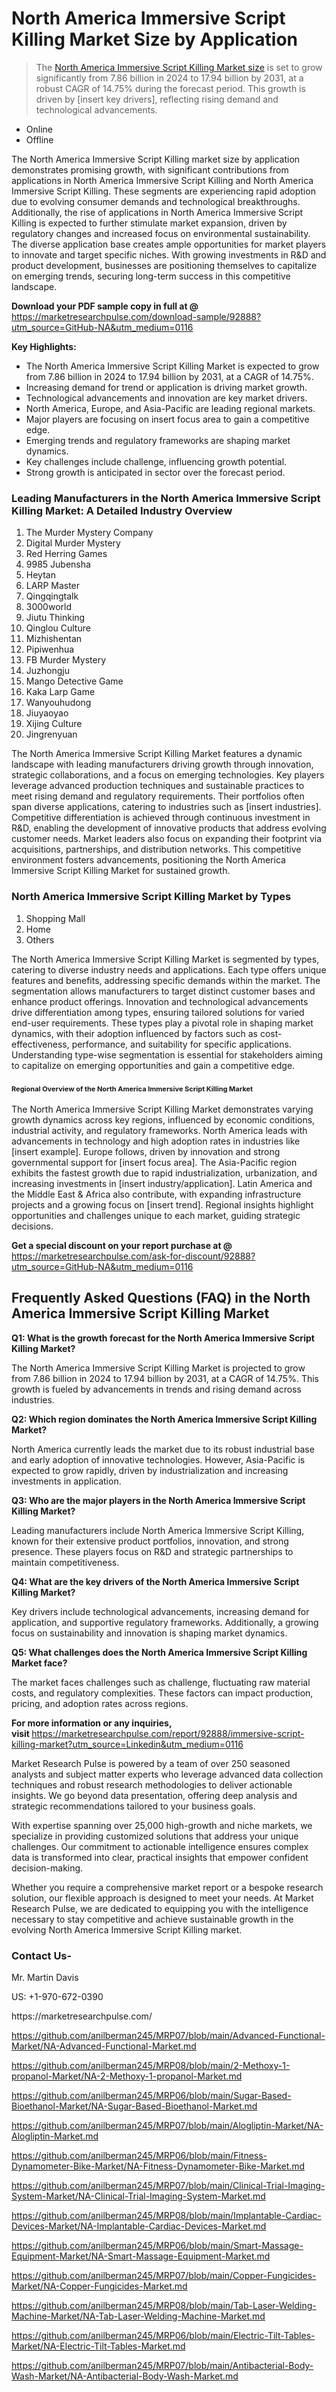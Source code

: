 <h1>North America Immersive Script Killing Market&nbsp;Size by Application</h1><blockquote><p>The <a href="https://marketresearchpulse.com/download-sample/92888?utm_source=GitHub-NA&amp;utm_medium=0116">North America Immersive Script Killing Market size</a> is set to grow significantly from 7.86 billion in 2024 to 17.94 billion by 2031, at a robust CAGR of 14.75% during the forecast period. This growth is driven by [insert key drivers], reflecting rising demand and technological advancements.</p></blockquote><ul><li>Online<li> Offline</li></ul><p>The North America Immersive Script Killing market size by application demonstrates promising growth, with significant contributions from applications in North America Immersive Script Killing and North America Immersive Script Killing. These segments are experiencing rapid adoption due to evolving consumer demands and technological breakthroughs. Additionally, the rise of applications in North America Immersive Script Killing is expected to further stimulate market expansion, driven by regulatory changes and increased focus on environmental sustainability. The diverse application base creates ample opportunities for market players to innovate and target specific niches. With growing investments in R&D and product development, businesses are positioning themselves to capitalize on emerging trends, securing long-term success in this competitive landscape.</p><p><strong>Download your PDF sample copy in full at @ </strong><a href="https://marketresearchpulse.com/download-sample/92888?utm_source=GitHub-NA&amp;utm_medium=0116">https://marketresearchpulse.com/download-sample/92888?utm_source=GitHub-NA&amp;utm_medium=0116</a></p><p><strong>Key Highlights: </strong></p><ul><li>The North America Immersive Script Killing Market is expected to grow from 7.86 billion in 2024 to 17.94 billion by 2031, at a CAGR of 14.75%.</li><li>Increasing demand for trend or application is driving market growth.</li><li>Technological advancements and innovation are key market drivers.</li><li>North America, Europe, and Asia-Pacific are leading regional markets.</li><li>Major players are focusing on insert focus area to gain a competitive edge.</li><li>Emerging trends and regulatory frameworks are shaping market dynamics.</li><li>Key challenges include challenge, influencing growth potential.</li><li>Strong growth is anticipated in sector over the forecast period.</li></ul><h3>Leading Manufacturers in the North America Immersive Script Killing Market: A Detailed Industry Overview</h3><ol><li>The Murder Mystery Company</li><li>Digital Murder Mystery</li><li>Red Herring Games</li><li>9985 Jubensha</li><li>Heytan</li><li>LARP Master</li><li>Qingqingtalk</li><li>3000world</li><li>Jiutu Thinking</li><li>Qinglou Culture</li><li>Mizhishentan</li><li>Pipiwenhua</li><li>FB Murder Mystery</li><li>Juzhongju</li><li>Mango Detective Game</li><li>Kaka Larp Game</li><li>Wanyouhudong</li><li>Jiuyaoyao</li><li>Xijing Culture</li><li>Jingrenyuan</li></ol><div class="flex max-w-full flex-col flex-grow"><div class="min-h-8 text-message flex w-full flex-col items-end gap-2 whitespace-normal break-words [.text-message+&amp;]:mt-5" dir="auto" data-message-author-role="assistant" data-message-id="fd8432e4-4910-450d-b182-61b7bfb0a01f" data-message-model-slug="gpt-4o"><div class="flex w-full flex-col gap-1 empty:hidden first:pt-[3px]"><div class="markdown prose w-full break-words dark:prose-invert light"><p>The North America Immersive Script Killing Market features a dynamic landscape with leading manufacturers driving growth through innovation, strategic collaborations, and a focus on emerging technologies. Key players leverage advanced production techniques and sustainable practices to meet rising demand and regulatory requirements. Their portfolios often span diverse applications, catering to industries such as [insert industries]. Competitive differentiation is achieved through continuous investment in R&amp;D, enabling the development of innovative products that address evolving customer needs. Market leaders also focus on expanding their footprint via acquisitions, partnerships, and distribution networks. This competitive environment fosters advancements, positioning the North America Immersive Script Killing Market for sustained growth.</p></div></div></div></div><h3>North America Immersive Script Killing Market by Types</h3><ol><li>Shopping Mall<li> Home<li> Others</li></ol><div class="flex max-w-full flex-col flex-grow"><div class="min-h-8 text-message flex w-full flex-col items-end gap-2 whitespace-normal break-words [.text-message+&amp;]:mt-5" dir="auto" data-message-author-role="assistant" data-message-id="084470be-0bb7-4664-bddf-5156b4f41249" data-message-model-slug="gpt-4o-mini"><div class="flex w-full flex-col gap-1 empty:hidden first:pt-[3px]"><div class="markdown prose w-full break-words dark:prose-invert light"><p>The North America Immersive Script Killing Market is segmented by types, catering to diverse industry needs and applications. Each type offers unique features and benefits, addressing specific demands within the market. The segmentation allows manufacturers to target distinct customer bases and enhance product offerings. Innovation and technological advancements drive differentiation among types, ensuring tailored solutions for varied end-user requirements. These types play a pivotal role in shaping market dynamics, with their adoption influenced by factors such as cost-effectiveness, performance, and suitability for specific applications. Understanding type-wise segmentation is essential for stakeholders aiming to capitalize on emerging opportunities and gain a competitive edge.</p></div></div></div></div><h3><span style="font-size: 11px;">Regional Overview of the North America Immersive Script Killing Market</span></h3><div class="flex max-w-full flex-col flex-grow"><div class="min-h-8 text-message flex w-full flex-col items-end gap-2 whitespace-normal break-words [.text-message+&amp;]:mt-5" dir="auto" data-message-author-role="assistant" data-message-id="e9038762-ce64-4e30-91c9-9bd413514231" data-message-model-slug="gpt-4o-mini"><div class="flex w-full flex-col gap-1 empty:hidden first:pt-[3px]"><div class="markdown prose w-full break-words dark:prose-invert light"><p>The North America Immersive Script Killing Market demonstrates varying growth dynamics across key regions, influenced by economic conditions, industrial activity, and regulatory frameworks. North America leads with advancements in technology and high adoption rates in industries like [insert example]. Europe follows, driven by innovation and strong governmental support for [insert focus area]. The Asia-Pacific region exhibits the fastest growth due to rapid industrialization, urbanization, and increasing investments in [insert industry/application]. Latin America and the Middle East &amp; Africa also contribute, with expanding infrastructure projects and a growing focus on [insert trend]. Regional insights highlight opportunities and challenges unique to each market, guiding strategic decisions.</p></div></div></div></div><p><strong>Get a special discount on your report purchase at @ </strong><a href="https://marketresearchpulse.com/ask-for-discount/92888?utm_source=GitHub-NA&amp;utm_medium=0116">https://marketresearchpulse.com/ask-for-discount/92888?utm_source=GitHub-NA&amp;utm_medium=0116</a></p><h2>Frequently Asked Questions (FAQ) in the North America Immersive Script Killing Market</h2><p><strong>Q1: What is the growth forecast for the North America Immersive Script Killing Market?</strong></p><p>The North America Immersive Script Killing Market is projected to grow from 7.86 billion in 2024 to 17.94 billion by 2031, at a CAGR of 14.75%. This growth is fueled by advancements in trends and rising demand across industries.</p><p><strong>Q2: Which region dominates the North America Immersive Script Killing Market?</strong></p><p>North America currently leads the market due to its robust industrial base and early adoption of innovative technologies. However, Asia-Pacific is expected to grow rapidly, driven by industrialization and increasing investments in application.</p><p><strong>Q3: Who are the major players in the North America Immersive Script Killing Market?</strong></p><p>Leading manufacturers include North America Immersive Script Killing, known for their extensive product portfolios, innovation, and strong presence. These players focus on R&amp;D and strategic partnerships to maintain competitiveness.</p><p><strong>Q4: What are the key drivers of the North America Immersive Script Killing Market?</strong></p><p>Key drivers include technological advancements, increasing demand for application, and supportive regulatory frameworks. Additionally, a growing focus on sustainability and innovation is shaping market dynamics.</p><p><strong>Q5: What challenges does the North America Immersive Script Killing Market face?</strong></p><p>The market faces challenges such as challenge, fluctuating raw material costs, and regulatory complexities. These factors can impact production, pricing, and adoption rates across regions.</p><p><strong>For more information or any inquiries, visit&nbsp;</strong><a href="https://marketresearchpulse.com/report/92888/immersive-script-killing-market?utm_source=Linkedin&utm_medium=0116">https://marketresearchpulse.com/report/92888/immersive-script-killing-market?utm_source=Linkedin&utm_medium=0116</a></p><p>Market Research Pulse is powered by a team of over 250 seasoned analysts and subject matter experts who leverage advanced data collection techniques and robust research methodologies to deliver actionable insights. We go beyond data presentation, offering deep analysis and strategic recommendations tailored to your business goals.</p><p>With expertise spanning over 25,000 high-growth and niche markets, we specialize in providing customized solutions that address your unique challenges. Our commitment to actionable intelligence ensures complex data is transformed into clear, practical insights that empower confident decision-making.</p><p>Whether you require a comprehensive market report or a bespoke research solution, our flexible approach is designed to meet your needs. At Market Research Pulse, we are dedicated to equipping you with the intelligence necessary to stay competitive and achieve sustainable growth in the evolving North America Immersive Script Killing market.</p><h3><strong>Contact Us-</strong></h3><p>Mr. Martin Davis</p><p>US: +1-970-672-0390</p><p>https://marketresearchpulse.com/</p><p><a href="https://github.com/anilberman245/MRP07/blob/main/Advanced-Functional-Market/NA-Advanced-Functional-Market.md">https://github.com/anilberman245/MRP07/blob/main/Advanced-Functional-Market/NA-Advanced-Functional-Market.md</a></p><p><a href="https://github.com/anilberman245/MRP08/blob/main/2-Methoxy-1-propanol-Market/NA-2-Methoxy-1-propanol-Market.md">https://github.com/anilberman245/MRP08/blob/main/2-Methoxy-1-propanol-Market/NA-2-Methoxy-1-propanol-Market.md</a></p><p><a href="https://github.com/anilberman245/MRP06/blob/main/Sugar-Based-Bioethanol-Market/NA-Sugar-Based-Bioethanol-Market.md">https://github.com/anilberman245/MRP06/blob/main/Sugar-Based-Bioethanol-Market/NA-Sugar-Based-Bioethanol-Market.md</a></p><p><a href="https://github.com/anilberman245/MRP07/blob/main/Alogliptin-Market/NA-Alogliptin-Market.md">https://github.com/anilberman245/MRP07/blob/main/Alogliptin-Market/NA-Alogliptin-Market.md</a></p><p><a href="https://github.com/anilberman245/MRP06/blob/main/Fitness-Dynamometer-Bike-Market/NA-Fitness-Dynamometer-Bike-Market.md">https://github.com/anilberman245/MRP06/blob/main/Fitness-Dynamometer-Bike-Market/NA-Fitness-Dynamometer-Bike-Market.md</a></p><p><a href="https://github.com/anilberman245/MRP07/blob/main/Clinical-Trial-Imaging-System-Market/NA-Clinical-Trial-Imaging-System-Market.md">https://github.com/anilberman245/MRP07/blob/main/Clinical-Trial-Imaging-System-Market/NA-Clinical-Trial-Imaging-System-Market.md</a></p><p><a href="https://github.com/anilberman245/MRP08/blob/main/Implantable-Cardiac-Devices-Market/NA-Implantable-Cardiac-Devices-Market.md">https://github.com/anilberman245/MRP08/blob/main/Implantable-Cardiac-Devices-Market/NA-Implantable-Cardiac-Devices-Market.md</a></p><p><a href="https://github.com/anilberman245/MRP06/blob/main/Smart-Massage-Equipment-Market/NA-Smart-Massage-Equipment-Market.md">https://github.com/anilberman245/MRP06/blob/main/Smart-Massage-Equipment-Market/NA-Smart-Massage-Equipment-Market.md</a></p><p><a href="https://github.com/anilberman245/MRP07/blob/main/Copper-Fungicides-Market/NA-Copper-Fungicides-Market.md">https://github.com/anilberman245/MRP07/blob/main/Copper-Fungicides-Market/NA-Copper-Fungicides-Market.md</a></p><p><a href="https://github.com/anilberman245/MRP08/blob/main/Tab-Laser-Welding-Machine-Market/NA-Tab-Laser-Welding-Machine-Market.md">https://github.com/anilberman245/MRP08/blob/main/Tab-Laser-Welding-Machine-Market/NA-Tab-Laser-Welding-Machine-Market.md</a></p><p><a href="https://github.com/anilberman245/MRP06/blob/main/Electric-Tilt-Tables-Market/NA-Electric-Tilt-Tables-Market.md">https://github.com/anilberman245/MRP06/blob/main/Electric-Tilt-Tables-Market/NA-Electric-Tilt-Tables-Market.md</a></p><p><a href="https://github.com/anilberman245/MRP07/blob/main/Antibacterial-Body-Wash-Market/NA-Antibacterial-Body-Wash-Market.md">https://github.com/anilberman245/MRP07/blob/main/Antibacterial-Body-Wash-Market/NA-Antibacterial-Body-Wash-Market.md</a></p>
